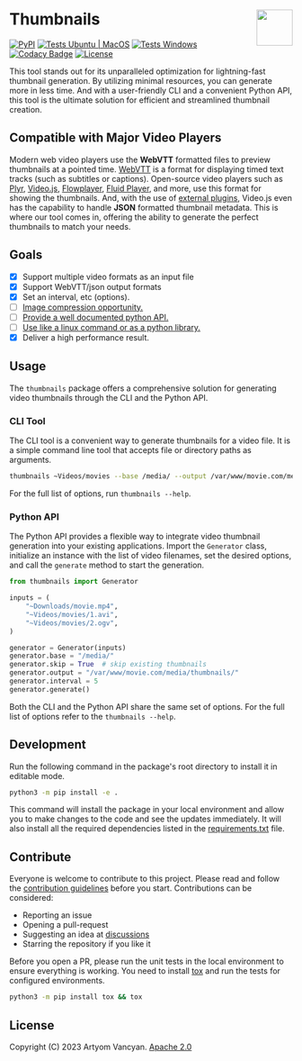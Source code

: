 # Thumbnails <img src="https://github.com/pysnippet.png" align="right" height="64" />

[![PyPI](https://img.shields.io/pypi/v/thumbnails.svg)](https://pypi.org/project/thumbnails/)
[![Tests Ubuntu | MacOS](https://github.com/pysnippet/thumbnails/actions/workflows/tests.yml/badge.svg)](https://github.com/pysnippet/thumbnails/actions/workflows/tests.yml)
[![Tests Windows](https://img.shields.io/circleci/build/gh/pysnippet/thumbnails?token=c63e2b94c69393ab3e47a0f20de802fe6265ecf4&label=Tests%20Windows&logo=circleci)](https://app.circleci.com/pipelines/github/pysnippet/thumbnails)
[![Codacy Badge](https://app.codacy.com/project/badge/Grade/ab5414af4c9546fe97ad64365e2a66f0)](https://www.codacy.com?utm_source=github.com&amp;utm_medium=referral&amp;utm_content=pysnippet/thumbnails&amp;utm_campaign=Badge_Grade)
[![License](https://img.shields.io/pypi/l/thumbnails.svg)](https://github.com/pysnippet/thumbnails/blob/master/LICENSE)

This tool stands out for its unparalleled optimization for lightning-fast thumbnail generation. By utilizing minimal
resources, you can generate more in less time. And with a user-friendly CLI and a convenient Python API, this tool is
the ultimate solution for efficient and streamlined thumbnail creation.

## Compatible with Major Video Players

Modern web video players use the **WebVTT** formatted files to preview thumbnails at a pointed time.
[WebVTT](https://www.w3.org/TR/webvtt1/) is a format for displaying timed text tracks (such as subtitles or captions).
Open-source video players such as [Plyr](https://github.com/sampotts/plyr), [Video.js](https://github.com/videojs/video.js),
[Flowplayer](https://github.com/flowplayer/flowplayer), [Fluid Player](https://github.com/fluid-player/fluid-player),
and more, use this format for showing the thumbnails. And, with the use of [external plugins](https://github.com/brightcove/videojs-thumbnails),
Video.js even has the capability to handle **JSON** formatted thumbnail metadata. This is where our tool comes in,
offering the ability to generate the perfect thumbnails to match your needs.

## Goals

[//]: # (TODO: replace this whole section with a "Why use this tool?" section by describing the below clauses.)

- [x] Support multiple video formats as an input file
- [x] Support WebVTT/json output formats
- [x] Set an interval, etc (options).
- [ ] [Image compression opportunity.](https://github.com/pysnippet/thumbnails/issues/29)
- [ ] [Provide a well documented python API.](https://github.com/pysnippet/thumbnails/issues/11)
- [ ] [Use like a linux command or as a python library.](https://github.com/pysnippet/thumbnails/issues/18)
- [x] Deliver a high performance result.

## Usage

The `thumbnails` package offers a comprehensive solution for generating video thumbnails through the CLI and the Python API.

### CLI Tool

The CLI tool is a convenient way to generate thumbnails for a video file. It is a simple command line tool that
accepts file or directory paths as arguments.

```bash
thumbnails ~Videos/movies --base /media/ --output /var/www/movie.com/media/thumbnails/ --interval 5
```

For the full list of options, run `thumbnails --help`.

### Python API

The Python API provides a flexible way to integrate video thumbnail generation into your existing applications.
Import the `Generator` class, initialize an instance with the list of video filenames, set the desired options,
and call the `generate` method to start the generation.

```python
from thumbnails import Generator

inputs = (
    "~Downloads/movie.mp4",
    "~Videos/movies/1.avi",
    "~Videos/movies/2.ogv",
)

generator = Generator(inputs)
generator.base = "/media/"
generator.skip = True  # skip existing thumbnails
generator.output = "/var/www/movie.com/media/thumbnails/"
generator.interval = 5
generator.generate()
```

Both the CLI and the Python API share the same set of options. For the full list of options refer to the `thumbnails --help`.

## Development

Run the following command in the package's root directory to install it in editable mode.
```bash
python3 -m pip install -e .
```
This command will install the package in your local environment and allow you to make changes to the code and see the
updates immediately. It will also install all the required dependencies listed in the [requirements.txt](requirements.txt) file.

## Contribute

Everyone is welcome to contribute to this project. Please read and follow the [contribution guidelines](https://github.com/pysnippet/instructions#readme)
before you start. Contributions can be considered:
- Reporting an issue
- Opening a pull-request
- Suggesting an idea at [discussions](https://github.com/pysnippet/thumbnails/discussions)
- Starring the repository if you like it

Before you open a PR, please run the unit tests in the local environment to ensure everything is working. You need to
install [tox](https://github.com/tox-dev/tox) and run the tests for configured environments.
```bash
python3 -m pip install tox && tox
```

## License

Copyright (C) 2023 Artyom Vancyan. [Apache 2.0](LICENSE)
